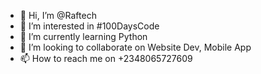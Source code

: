 - 👋 Hi, I’m @Raftech
- 👀 I’m interested in #100DaysCode
- 🌱 I’m currently learning Python
- 💞️ I’m looking to collaborate on Website Dev, Mobile App
- 📫 How to reach me on +2348065727609

<!---
Raftechg/Raftechg is a ✨ special ✨ repository because its `README.md` (this file) appears on your GitHub profile.
You can click the Preview link to take a look at your changes.
--->
